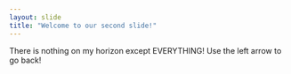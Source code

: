 ```yaml
---
layout: slide
title: "Welcome to our second slide!"
---
```

There is nothing on my horizon except EVERYTHING!
Use the left arrow to go back!
